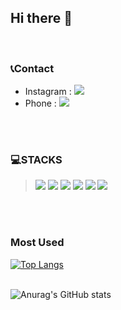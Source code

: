 
## Hi there 👋
<br>

### :telephone_receiver:Contact
- Instagram : <a href="instagram.com" target="_blank"><img src="https://img.shields.io/badge/Junm0no-E4405F?style=flat&logo=Instagram&logoColor=white"/></a><br>
- Phone : <img src="https://img.shields.io/badge/01053571909-000000?style=flat&logo=Apple&logoColor=white">
<br>
<br>

### :computer:STACKS<br>
><img src="https://img.shields.io/badge/C-A8B9CC?style=flat&logo=C&logoColor=white"/>
><img src="https://img.shields.io/badge/C샵-A8B9CC?style=flat&logo=C&logoColor=white"/>
><img src="https://img.shields.io/badge/JavaScript-F7DF1E?style=flat&logo=JavaScript&logoColor=white"/>
><img src="https://img.shields.io/badge/AndroidStudio-3DDC84?style=flat&logo=Android Studio&logoColor=white"/>
><img src="https://img.shields.io/badge/ReactNative-61DAFB?style=flat&logo=React&logoColor=white"/>
><img src="https://img.shields.io/badge/MySql-4479A1?style=flat&logo=MySql&logoColor=white"/>
<br>
<br>

### Most Used
[![Top Langs](https://github-readme-stats.vercel.app/api/top-langs/?username=Juunnmmoo&layout=compact)](https://github.com/Juunnmmoo/github-readme-stats)
<br>
<br>

![Anurag's GitHub stats](https://github-readme-stats.vercel.app/api?username=Juunnmmoo&show_icons=true&theme=flag-india)


